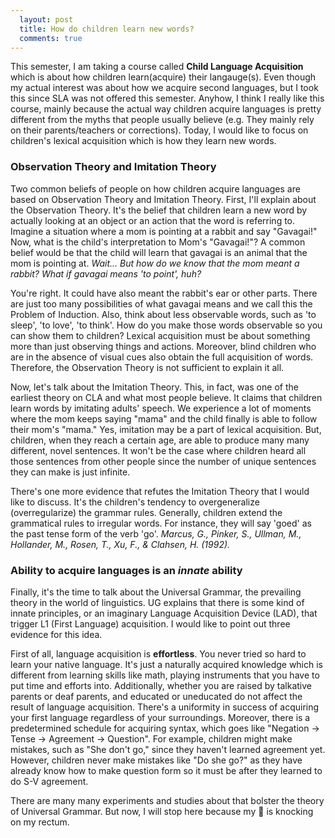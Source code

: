 ```yaml
---
  layout: post
  title: How do children learn new words?
  comments: true
---
```


  This semester, I am taking a course called **Child Language Acquisition** which is about how children learn(acquire) their langauge(s). Even though my actual interest was about how we acquire second languages, but I took this since SLA was not offered this semester. Anyhow, I think I really like this course, mainly because the actual way children acquire languages is pretty different from the myths that people usually believe (e.g. They mainly rely on their parents/teachers or corrections). Today, I would like to focus on children's lexical acquisition which is how they learn new words.

### Observation Theory and Imitation Theory

  Two common beliefs of people on how children acquire languages are based on Observation Theory and Imitation Theory. First, I'll explain about the Observation Theory. It's the belief that children learn a new word by actually looking at an object or an action that the word is referring to. Imagine a situation where a mom is pointing at a rabbit and say "Gavagai!" Now, what is the child's interpretation to Mom's "Gavagai!"? A common belief would be that the child will learn that gavagai is an animal that the mom is pointing at. *Wait... But how do we know that the mom meant a rabbit? What if gavagai means 'to point', huh?*

  You're right. It could have also meant the rabbit's ear or other parts. There are just too many possibilities of what gavagai means and we call this the Problem of Induction. Also, think about less observable words, such as 'to sleep', 'to love', 'to think'. How do you make those words observable so you can show them to children? Lexical acquisition must be about something more than just observing things and actions. Moreover, blind children who are in the absence of visual cues also obtain the full acquisition of words. Therefore, the Observation Theory is not sufficient to explain it all.
  
  Now, let's talk about the Imitation Theory. This, in fact, was one of the earliest theory on CLA and what most people believe. It claims that children learn words by imitating adults' speech. We experience a lot of moments where the mom keeps saying "mama" and the child finally is able to follow their mom's "mama." Yes, imitation may be a part of lexical acquisition. But, children, when they reach a certain age, are able to produce many many different, novel sentences. It won't be the case where children heard all those sentences from other people since the number of unique sentences they can make is just infinite.
  
  There's one more evidence that refutes the Imitation Theory that I would like to discuss. It's the children's tendency to overgeneralize (overregularize) the grammar rules. Generally, children extend the grammatical rules to irregular words. For instance, they will say 'goed' as the past tense form of the verb 'go'. *Marcus, G., Pinker, S., Ullman, M., Hollander, M., Rosen, T., Xu, F., & Clahsen, H. (1992).*
  
### Ability to acquire languages is an *innate* ability

  Finally, it's the time to talk about the Universal Grammar, the prevailing theory in the world of linguistics. UG explains that there is some kind of innate principles, or an imaginary Language Acquisition Device (LAD), that trigger L1 (First Language) acquisition. I would like to point out three evidence for this idea. 
  
  First of all, language acquisition is **effortless**. You never tried so hard to learn your native language. It's just a naturally acquired knowledge which is different from learning skills like math, playing instruments that you have to put time and efforts into. Additionally, whether you are raised by talkative parents or deaf parents, and educated or uneducated do not affect the result of language acquisition. There's a uniformity in success of acquiring your first language regardless of your surroundings. Moreover, there is a predetermined schedule for acquiring syntax, which goes like "Negation -> Tense -> Agreement -> Question". For example, children might make mistakes, such as "She don't go," since they haven't learned agreement yet. However, children never make mistakes like "Do she go?" as they have already know how to make question form so it must be after they learned to do S-V agreement.
  
  There are many many experiments and studies about that bolster the theory of Universal Grammar. But now, I will stop here because my :shit: is knocking on my rectum. 
